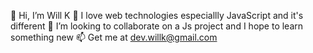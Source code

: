 👋 Hi, I’m Will K
👀 I love web technologies especiallly JavaScript and it's different
💞️ I’m looking to collaborate on a Js project and I hope to learn something new
📫 Get me at dev.willk@gmail.com

<!---
willk-dev/willk-dev is a ✨ special ✨ repository because its `README.md` (this file) appears on your GitHub profile.
You can click the Preview link to take a look at your changes.
--->
